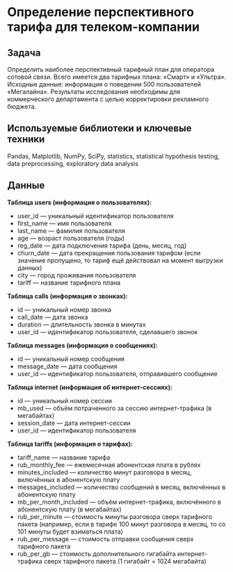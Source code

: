 # Определение перспективного тарифа для телеком-компании

## Задача

Определить наиболее перспективный тарифный план для оператора сотовой связи. Всего имеется два тарифных плана: «Смарт» и «Ультра». Исходные данные: информация о поведении 500 пользователей «Мегалайна». Результаты исследования необходимы для коммерческого департамента с целью корректировки рекламного бюджета.

## Используемые библиотеки и ключевые техники

Pandas, Matplotlib, NumPy, SciPy, statistics, statistical hypothesis testing, data preprocessing, exploratory data analysis

## Данные

**Таблица users (информация о пользователях):**
* user_id — уникальный идентификатор пользователя
* first_name — имя пользователя
* last_name — фамилия пользователя
* age — возраст пользователя (годы)
* reg_date — дата подключения тарифа (день, месяц, год)
* churn_date — дата прекращения пользования тарифом (если значение пропущено, то тариф ещё действовал на момент выгрузки данных)
* city — город проживания пользователя
* tariff — название тарифного плана

**Таблица calls (информация о звонках):**
* id — уникальный номер звонка
* call_date — дата звонка
* duration — длительность звонка в минутах
* user_id — идентификатор пользователя, сделавшего звонок

**Таблица messages (информация о сообщениях):**
* id — уникальный номер сообщения
* message_date — дата сообщения
* user_id — идентификатор пользователя, отправившего сообщение

**Таблица internet (информация об интернет-сессиях):**
* id — уникальный номер сессии
* mb_used — объём потраченного за сессию интернет-трафика (в мегабайтах)
* session_date — дата интернет-сессии
* user_id — идентификатор пользователя

**Таблица tariffs (информация о тарифах):**
* tariff_name — название тарифа
* rub_monthly_fee — ежемесячная абонентская плата в рублях
* minutes_included — количество минут разговора в месяц, включённых в абонентскую плату
* messages_included — количество сообщений в месяц, включённых в абонентскую плату
* mb_per_month_included — объём интернет-трафика, включённого в абонентскую плату (в мегабайтах)
* rub_per_minute — стоимость минуты разговора сверх тарифного пакета (например, если в тарифе 100 минут разговора в месяц, то со 101 минуты будет взиматься плата)
* rub_per_message — стоимость отправки сообщения сверх тарифного пакета
* rub_per_gb — стоимость дополнительного гигабайта интернет-трафика сверх тарифного пакета (1 гигабайт = 1024 мегабайта)

